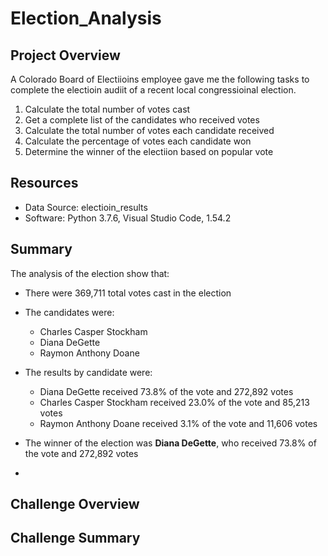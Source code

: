 # Election_Analysis

## Project Overview
A Colorado Board of Electiioins employee gave me the following tasks to complete the electioin audiit of a recent local congressioinal election. 

1. Calculate the total number of votes cast
2. Get a complete list of the candidates who received votes
3. Calculate the total number of votes each candidate received
4. Calculate the percentage of votes each candidate won
5. Determine the winner of the electiion based on popular vote

## Resources
- Data Source: electioin_results
- Software: Python 3.7.6, Visual Studio Code, 1.54.2

## Summary
The analysis of the election show that: 
- There were 369,711 total votes cast in the election
- The candidates were: 
    - Charles Casper Stockham
    - Diana DeGette
    - Raymon Anthony Doane

- The results by candidate were: 
    - Diana DeGette received 73.8% of the vote and 272,892 votes
    - Charles Casper Stockham received 23.0% of the vote and 85,213 votes
    - Raymon Anthony Doane received 3.1% of the vote and 11,606 votes
  
- The winner of the election was **Diana DeGette**, who received 73.8% of the vote and 272,892 votes
- 
## Challenge Overview

## Challenge Summary
